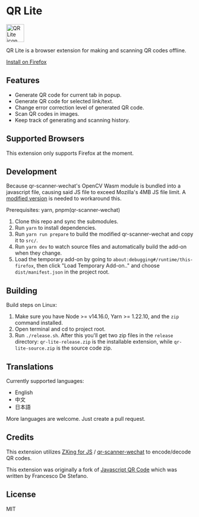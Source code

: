 # QR Lite

<img alt="QR Lite icon" src="https://github.com/monyxie/qr-lite/raw/2.0-dev/src/icons/qrlite.svg" width="48">

QR Lite is a browser extension for making and scanning QR codes offline.

[Install on Firefox](https://addons.mozilla.org/en-US/firefox/addon/qr-lite/)

## Features
* Generate QR code for current tab in popup.
* Generate QR code for selected link/text.
* Change error correction level of generated QR code.
* Scan QR codes in images.
* Keep track of generating and scanning history.

## Supported Browsers
This extension only supports Firefox at the moment.

## Development

Because qr-scanner-wechat's OpenCV Wasm module is bundled into a javascript file, causing said JS file to exceed Mozilla's 
4MB JS file limit. A [modified version](https://github.com/monyxie/qr-scanner-wechat) is needed to workaround this.

Prerequisites: yarn, pnpm(qr-scanner-wechat)

1. Clone this repo and sync the submodules.
1. Run `yarn` to install dependencies.
1. Run `yarn run prepare` to build the modified qr-scanner-wechat and copy it to `src/`.
1. Run `yarn dev` to watch source files and automatically build the add-on when they change.
1. Load the temporary add-on by going to `about:debugging#/runtime/this-firefox`, then click "Load Temporary Add-on.." and choose `dist/manifest.json` in the project root.
  
## Building

Build steps on Linux:

1. Make sure you have Node >= v14.16.0, Yarn >= 1.22.10, and the `zip` command installed.
1. Open terminal and cd to project root.
1. Run `./release.sh`. After this you'll get two zip files in the `release` directory: `qr-lite-release.zip`
is the installable extension, while `qr-lite-source.zip` is the source code zip.

## Translations

Currently supported languages:

- English
- 中文
- 日本語

More languages are welcome. Just create a pull request.

## Credits

This extension utilizes [ZXing for JS](https://github.com/zxing-js/library) / [qr-scanner-wechat](https://github.com/antfu/qr-scanner-wechat) to encode/decode QR codes.

This extension was originally a fork of
[Javascript QR Code](https://addons.mozilla.org/zh-CN/firefox/addon/javascript-qr-code/)
which was written by Francesco De Stefano.

## License

MIT
